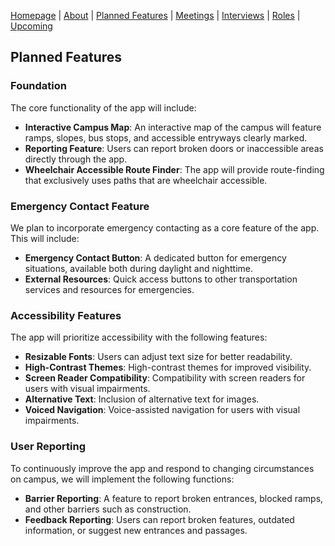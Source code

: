 [Homepage](index.md) | [About](about.md) | [Planned Features](features.md) | [Meetings](timeline.md) | [Interviews](interviews.md) | [Roles](team.md) | [Upcoming](upcoming.md)

## Planned Features

### Foundation

The core functionality of the app will include:

- **Interactive Campus Map**: An interactive map of the campus will feature ramps, slopes, bus stops, and accessible entryways clearly marked.
- **Reporting Feature**: Users can report broken doors or inaccessible areas directly through the app.
- **Wheelchair Accessible Route Finder**: The app will provide route-finding that exclusively uses paths that are wheelchair accessible.

### Emergency Contact Feature

We plan to incorporate emergency contacting as a core feature of the app. This will include:

- **Emergency Contact Button**: A dedicated button for emergency situations, available both during daylight and nighttime.
- **External Resources**: Quick access buttons to other transportation services and resources for emergencies.

### Accessibility Features

The app will prioritize accessibility with the following features:

- **Resizable Fonts**: Users can adjust text size for better readability.
- **High-Contrast Themes**: High-contrast themes for improved visibility.
- **Screen Reader Compatibility**: Compatibility with screen readers for users with visual impairments.
- **Alternative Text**: Inclusion of alternative text for images.
- **Voiced Navigation**: Voice-assisted navigation for users with visual impairments.

### User Reporting

To continuously improve the app and respond to changing circumstances on campus, we will implement the following functions:

- **Barrier Reporting**: A feature to report broken entrances, blocked ramps, and other barriers such as construction.
- **Feedback Reporting**: Users can report broken features, outdated information, or suggest new entrances and passages.
